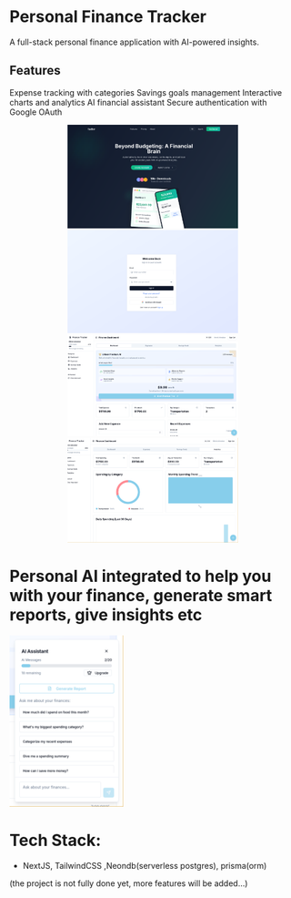 # Personal Finance Tracker

A full-stack personal finance application with AI-powered insights.

## Features
Expense tracking with categories
Savings goals management
Interactive charts and analytics
AI financial assistant
Secure authentication with Google OAuth



<div align="center">
  <img src="./screenshots/landing.png" width="300"/>
  <img src="./screenshots/ui2.png" width="300"/>
  <img src="./screenshots/ui3.png" width="300"/>
  <img src="./screenshots/ui5.png" width="300"/>
</div>

# Personal AI integrated to help you with your finance, generate smart reports, give insights etc

<img src="./screenshots/ui4.png" width="200"/>

# Tech Stack:
- NextJS, TailwindCSS ,Neondb(serverless postgres), prisma(orm)



(the project is not fully done yet, more features will be added...)
